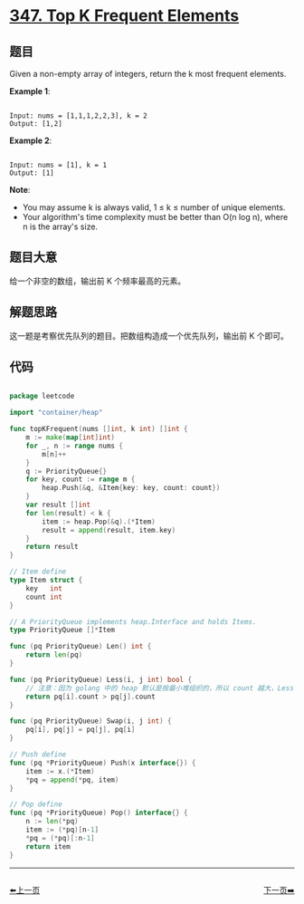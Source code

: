 # [347. Top K Frequent Elements](https://leetcode.com/problems/top-k-frequent-elements/)

## 题目

Given a non-empty array of integers, return the k most frequent elements.

**Example 1**:

```

Input: nums = [1,1,1,2,2,3], k = 2
Output: [1,2]

```

**Example 2**:

```

Input: nums = [1], k = 1
Output: [1]

```

**Note**:  

- You may assume k is always valid, 1 ≤ k ≤ number of unique elements.
- Your algorithm's time complexity must be better than O(n log n), where n is the array's size.
 

## 题目大意

给一个非空的数组，输出前 K 个频率最高的元素。

## 解题思路

这一题是考察优先队列的题目。把数组构造成一个优先队列，输出前 K 个即可。




## 代码

```go

package leetcode

import "container/heap"

func topKFrequent(nums []int, k int) []int {
    m := make(map[int]int)
    for _, n := range nums {
        m[n]++
    }
    q := PriorityQueue{}
    for key, count := range m {
        heap.Push(&q, &Item{key: key, count: count})
    }
    var result []int
    for len(result) < k {
        item := heap.Pop(&q).(*Item)
        result = append(result, item.key)
    }
    return result
}

// Item define
type Item struct {
    key   int
    count int
}

// A PriorityQueue implements heap.Interface and holds Items.
type PriorityQueue []*Item

func (pq PriorityQueue) Len() int {
    return len(pq)
}

func (pq PriorityQueue) Less(i, j int) bool {
    // 注意：因为 golang 中的 heap 默认是按最小堆组织的，所以 count 越大，Less() 越小，越靠近堆顶。这里采用 >，变为最大堆
    return pq[i].count > pq[j].count
}

func (pq PriorityQueue) Swap(i, j int) {
    pq[i], pq[j] = pq[j], pq[i]
}

// Push define
func (pq *PriorityQueue) Push(x interface{}) {
    item := x.(*Item)
    *pq = append(*pq, item)
}

// Pop define
func (pq *PriorityQueue) Pop() interface{} {
    n := len(*pq)
    item := (*pq)[n-1]
    *pq = (*pq)[:n-1]
    return item
}

```


----------------------------------------------
<div style="display: flex;justify-content: space-between;align-items: center;">
<p><a href="https://books.halfrost.com/leetcode/ChapterFour/0300~0399/0345.Reverse-Vowels-of-a-String/">⬅️上一页</a></p>
<p><a href="https://books.halfrost.com/leetcode/ChapterFour/0300~0399/0349.Intersection-of-Two-Arrays/">下一页➡️</a></p>
</div>
